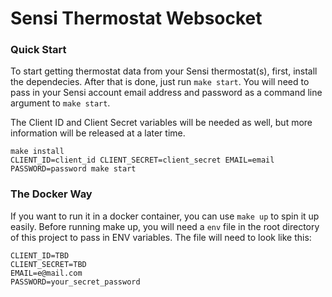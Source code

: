 # Sensi Thermostat Websocket


### Quick Start
To start getting thermostat data from your Sensi thermostat(s), first, install the dependecies. After that is done, just run `make start`. You will need to pass in your Sensi account email address and password as a command line argument to `make start`.

The Client ID and Client Secret variables will be needed as well, but more information will be released at a later time.

```
make install
CLIENT_ID=client_id CLIENT_SECRET=client_secret EMAIL=email PASSWORD=password make start
```

### The Docker Way
If you want to run it in a docker container, you can use `make up` to spin it up easily.
Before running make up, you will need a `env` file in the root directory of this project to pass in ENV variables.
The file will need to look like this:
```
CLIENT_ID=TBD
CLIENT_SECRET=TBD
EMAIL=e@mail.com
PASSWORD=your_secret_password
```